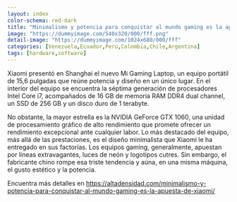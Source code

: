 ```yaml
---
layout: index
color-schema: red-dark
title: "Minimalismo y potencia para conquistar al mundo gaming es la apuesta de Xiaomi"
image: "https://dummyimage.com/540x320/000/fff.png"
detail-image: "https://dummyimage.com/1024x680/000/fff"
categories: [Venezuela,Ecuador,Peru,Colombia,Chile,Argentina]
tags: [hardware,software]
---
```


Xiaomi presentó en Shanghai el nuevo Mi Gaming Laptop, un equipo portátil de 15,6 pulgadas que reúne potencia y diseño en un único lugar. En el interior del equipo se encuentra la séptima generación de procesadores Intel Core i7, acompañados de 16 GB de memoria RAM DDR4 dual channel, un SSD de 256 GB y un disco duro de 1 terabyte.

No obstante, la mayor estrella es la NVIDIA GeForce GTX 1060, una unidad de procesamiento gráfico de alto rendimiento que promete ofrecer un rendimiento excepcional ante cualquier labor. Lo más destacado del equipo, más allá de las prestaciones, es el diseño minimalista que Xiaomi le ha entregado en sus factorías. Los equipos gaming, generalmente, apuestan por líneas extravagantes, luces de neón y logotipos cutres. Sin embargo, el fabricante chino rompe esa triste tendencia y aúna, en una misma máquina, el gusto estético y la potencia.

Encuentra más detalles en https://altadensidad.com/minimalismo-y-potencia-para-conquistar-al-mundo-gaming-es-la-apuesta-de-xiaomi/
